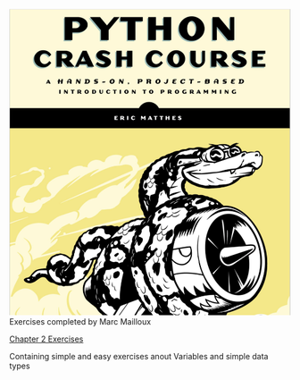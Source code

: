 ![](https://github.com/marctheshark3/Leopard-Shark-Code-Repo/blob/master/misc/python_crash_course.png)
Exercises completed by Marc Mailloux

[Chapter 2 Exercises](https://github.com/marctheshark3/Leopard-Shark-Code-Repo/tree/master/Python_Crash_Course_Coding_Tutorial/Chapter_2_Variables_simple_data_types) 

Containing simple and easy exercises anout Variables and simple data types

